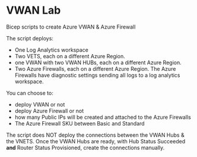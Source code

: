 # VWAN Lab
Bicep scripts to create Azure VWAN & Azure Firewall

The script deploys:
  * One Log Analytics workspace
  * Two VETS, each on a different Azure Region.
  * one VWAN with two VWAN HUBs,  each on a different Azure Region.
  * Two Azure Firewalls, each on a different Azure Region. The Azure Firewalls have diagnostic settings sending all logs to a log analytics workspace.

You can choose to:
  * deploy VWAN or not
  * deploy Azure Firewall or not
  * how many Public IPs will be created and attached to the Azure Firewalls
  * The Azure Firewall SKU between Basic and Standard

The script does NOT deploy the connections between the VWAN Hubs & the VNETS. Once the VWAN Hubs are ready, with Hub Status Succeeded <b>and</b> Router Status Provisioned, create the connections manually.

